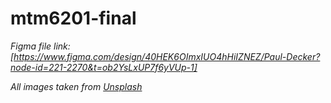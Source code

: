 # mtm6201-final

_Figma file link: [https://www.figma.com/design/40HEK6OImxIUO4hHiIZNEZ/Paul-Decker?node-id=221-2270&t=ob2YsLxUP7f6yVUp-1]_

_All images taken from [Unsplash](https://unsplash.com/)_

